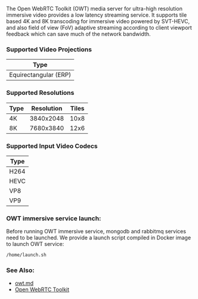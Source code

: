 The Open WebRTC Toolkit (OWT) media server for ultra-high resolution immersive video provides a low latency streaming service. It supports tile based 4K and 8K transcoding for immersive video powered by SVT-HEVC, and also field of view (FoV) adaptive streaming according to client viewport feedback which can save much of the network bandwidth.

### Supported Video Projections

|Type
|-----
|Equirectangular (ERP)

### Supported Resolutions

|Type|Resolution|Tiles
|-----|-----|-----
|4K|3840x2048|10x8
|8K|7680x3840|12x6

### Supported Input Video Codecs

Type|
-----|
H264|
HEVC|
VP8|
VP9|

### OWT immersive service launch:

Before running OWT immersive service, mongodb and rabbitmq services need to be launched. We provide a launch script compiled in Docker image to launch OWT service:

```bash
/home/launch.sh
```

### See Also:
- [owt.md](owt.md)
- [Open WebRTC Toolkit](https://github.com/open-webrtc-toolkit)

